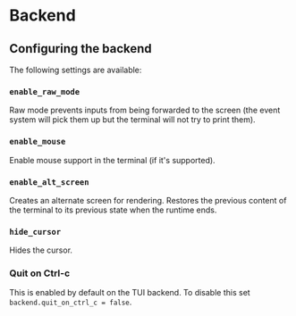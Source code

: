 # Backend

## Configuring the backend

The following settings are available:

### `enable_raw_mode`

Raw mode prevents inputs from being forwarded to the screen (the event system
will pick them up but the terminal will not try to print them).

### `enable_mouse`

Enable mouse support in the terminal (if it's supported).

### `enable_alt_screen`

Creates an alternate screen for rendering. 
Restores the previous content of the terminal to its previous state 
when the runtime ends.

### `hide_cursor`

Hides the cursor.

### Quit on Ctrl-c

This is enabled by default on the TUI backend.
To disable this set `backend.quit_on_ctrl_c = false`.
